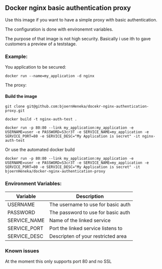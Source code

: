 ## Docker nginx basic authentication proxy

Use this image if you want to have a simple proxy with basic authentication.

The configuration is done with environemnt variables.

The purpose of that image is not high security. Basically i use ith to gave customers a preview of a teststage.

### Example:

You application to be secured:

```
docker run --name=my_application -d nginx
```

The proxy:

#### Build the image
```
git clone git@github.com:bjoernHeneka/docekr-nginx-authentication-proxy.git
```

```
docker build -t nginx-auth-test .
```

```
docker run -p 80:80 --link my_application:my_application -e USERNAME=user -e PASSWORD=S3cr3T -e SERVICE_NAME=my_application -e SERVICE_PORT=80 -e SERVICE_DESC="My Application is secret" -it nginx-auth-test
```

Or use the automated docker build

```
docker run -p 80:80 --link my_application:my_application -e USERNAME=user -e PASSWORD=S3cr3T -e SERVICE_NAME=my_application -e SERVICE_PORT=80 -e SERVICE_DESC="My Application is secret" -it bjoernHeneka/docker-nginx-authentication-proxy
```


### Environment Variables:

| Variable | Description |
| --- | --- |
| USERNAME | The username to use for basic auth |
| PASSWORD | The password to use for basic auth |
| SERVICE_NAME | Name of the linked service |
| SERVICE_PORT | Port the linked service listens to |
| SERVICE_DESC | Descripten of your restricted area |

### Known issues

At the moment this only supports port 80 and no SSL